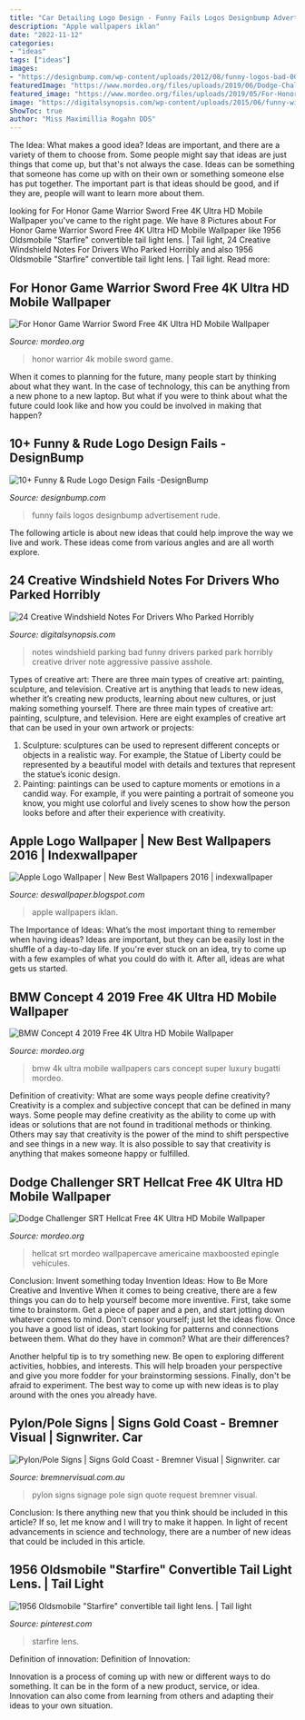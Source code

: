 ```yaml
---
title: "Car Detailing Logo Design - Funny Fails Logos Designbump Advertisement Rude"
description: "Apple wallpapers iklan"
date: "2022-11-12"
categories:
- "ideas"
tags: ["ideas"]
images:
- "https://designbump.com/wp-content/uploads/2012/08/funny-logos-bad-008.jpg"
featuredImage: "https://www.mordeo.org/files/uploads/2019/06/Dodge-Challenger-SRT-Hellcat-4K-Ultra-HD-Mobile-Wallpaper.jpg"
featured_image: "https://www.mordeo.org/files/uploads/2019/05/For-Honor-Game-Warrior-Sword-4K-Ultra-HD-Mobile-Wallpaper.jpg"
image: "https://digitalsynopsis.com/wp-content/uploads/2015/06/funny-windshield-notes-bad-driver-parking-4.jpg"
ShowToc: true
author: "Miss Maximillia Rogahn DDS"
---
```



The Idea: What makes a good idea?
Ideas are important, and there are a variety of them to choose from. Some people might say that ideas are just things that come up, but that's not always the case. Ideas can be something that someone has come up with on their own or something someone else has put together. The important part is that ideas should be good, and if they are, people will want to learn more about them.

	

		
looking for For Honor Game Warrior Sword Free 4K Ultra HD Mobile Wallpaper you've came to the right page. We have 8 Pictures about For Honor Game Warrior Sword Free 4K Ultra HD Mobile Wallpaper like 1956 Oldsmobile &quot;Starfire&quot; convertible tail light lens. | Tail light, 24 Creative Windshield Notes For Drivers Who Parked Horribly and also 1956 Oldsmobile &quot;Starfire&quot; convertible tail light lens. | Tail light. Read more:
		
    
## For Honor Game Warrior Sword Free 4K Ultra HD Mobile Wallpaper

<img loading=lazy src="https://www.mordeo.org/files/uploads/2019/05/For-Honor-Game-Warrior-Sword-4K-Ultra-HD-Mobile-Wallpaper.jpg" onerror="this.onerror=null;this.src='https://tse2.mm.bing.net/th?id=OIP.wJQBLiPoYfF4yTNE4a547wHaNK&amp;pid=15.1';" alt="For Honor Game Warrior Sword Free 4K Ultra HD Mobile Wallpaper">

_Source: mordeo.org_

>honor warrior 4k mobile sword game. 

	

When it comes to planning for the future, many people start by thinking about what they want. In the case of technology, this can be anything from a new phone to a new laptop. But what if you were to think about what the future could look like and how you could be involved in making that happen?

    
## 10+ Funny &amp; Rude Logo Design Fails -DesignBump

<img loading=lazy src="https://designbump.com/wp-content/uploads/2012/08/funny-logos-bad-008.jpg" onerror="this.onerror=null;this.src='https://tse4.mm.bing.net/th?id=OIP.enVSRKVePHTY58XCMFD0bwHaKu&amp;pid=15.1';" alt="10+ Funny &amp; Rude Logo Design Fails -DesignBump">

_Source: designbump.com_

>funny fails logos designbump advertisement rude. 

	

The following article is about new ideas that could help improve the way we live and work. These ideas come from various angles and are all worth explore.

    
## 24 Creative Windshield Notes For Drivers Who Parked Horribly

<img loading=lazy src="https://digitalsynopsis.com/wp-content/uploads/2015/06/funny-windshield-notes-bad-driver-parking-4.jpg" onerror="this.onerror=null;this.src='https://tse3.mm.bing.net/th?id=OIP.x3-elm73SA8Wo-hSUdClIgHaF1&amp;pid=15.1';" alt="24 Creative Windshield Notes For Drivers Who Parked Horribly">

_Source: digitalsynopsis.com_

>notes windshield parking bad funny drivers parked park horribly creative driver note aggressive passive asshole. 

	

Types of creative art: There are three main types of creative art: painting, sculpture, and television.
Creative art is anything that leads to new ideas, whether it’s creating new products, learning about new cultures, or just making something yourself. There are three main types of creative art: painting, sculpture, and television. Here are eight examples of creative art that can be used in your own artwork or projects: 
1. Sculpture: sculptures can be used to represent different concepts or objects in a realistic way. For example, the Statue of Liberty could be represented by a beautiful model with details and textures that represent the statue’s iconic design. 
2. Painting: paintings can be used to capture moments or emotions in a candid way. For example, if you were painting a portrait of someone you know, you might use colorful and lively scenes to show how the person looks before and after their experience with creativity. 

    
## Apple Logo Wallpaper | New Best Wallpapers 2016 | Indexwallpaper

<img loading=lazy src="http://1.bp.blogspot.com/-6Zu8d_gtKw4/TxY9K_Qww9I/AAAAAAAAEmo/mwmEx_oujgY/s1600/Apple+Logo+Wallpaper+9.jpg" onerror="this.onerror=null;this.src='https://tse3.mm.bing.net/th?id=OIP.j9zMq94qF0zvjBjafjDoxQHaHa&amp;pid=15.1';" alt="Apple Logo Wallpaper | New Best Wallpapers 2016 | indexwallpaper">

_Source: deswallpaper.blogspot.com_

>apple wallpapers iklan. 

	

The Importance of Ideas: What’s the most important thing to remember when having ideas?
Ideas are important, but they can be easily lost in the shuffle of a day-to-day life. If you're ever stuck on an idea, try to come up with a few examples of what you could do with it. After all, ideas are what gets us started.

    
## BMW Concept 4 2019 Free 4K Ultra HD Mobile Wallpaper

<img loading=lazy src="https://www.mordeo.org/files/uploads/2019/11/BMW-Concept-4-2019-4K-Ultra-HD-Mobile-Wallpaper.jpg" onerror="this.onerror=null;this.src='https://tse1.mm.bing.net/th?id=OIP.-ARDN0PhtmYrRMBc1XlkagHaNK&amp;pid=15.1';" alt="BMW Concept 4 2019 Free 4K Ultra HD Mobile Wallpaper">

_Source: mordeo.org_

>bmw 4k ultra mobile wallpapers cars concept super luxury bugatti mordeo. 

	

Definition of creativity: What are some ways people define creativity?
Creativity is a complex and subjective concept that can be defined in many ways. Some people may define creativity as the ability to come up with ideas or solutions that are not found in traditional methods or thinking. Others may say that creativity is the power of the mind to shift perspective and see things in a new way. It is also possible to say that creativity is anything that makes someone happy or fulfilled.

    
## Dodge Challenger SRT Hellcat Free 4K Ultra HD Mobile Wallpaper

<img loading=lazy src="https://www.mordeo.org/files/uploads/2019/06/Dodge-Challenger-SRT-Hellcat-4K-Ultra-HD-Mobile-Wallpaper.jpg" onerror="this.onerror=null;this.src='https://tse1.mm.bing.net/th?id=OIP._ZtWONMDzGMG-zXgkIIi8wHaNK&amp;pid=15.1';" alt="Dodge Challenger SRT Hellcat Free 4K Ultra HD Mobile Wallpaper">

_Source: mordeo.org_

>hellcat srt mordeo wallpapercave americaine maxboosted epingle vehicules. 

	

Conclusion: Invent something today
Invention Ideas: How to Be More Creative and Inventive
When it comes to being creative, there are a few things you can do to help yourself become more inventive. First, take some time to brainstorm. Get a piece of paper and a pen, and start jotting down whatever comes to mind. Don't censor yourself; just let the ideas flow. Once you have a good list of ideas, start looking for patterns and connections between them. What do they have in common? What are their differences?

Another helpful tip is to try something new. Be open to exploring different activities, hobbies, and interests. This will help broaden your perspective and give you more fodder for your brainstorming sessions. Finally, don't be afraid to experiment. The best way to come up with new ideas is to play around with the ones you already have.

    
## Pylon/Pole Signs | Signs Gold Coast - Bremner Visual | Signwriter. Car

<img loading=lazy src="http://www.bremnervisual.com.au/sites/default/files/gallery/swanbank-pylon-sign-2-bremner-visual.jpg" onerror="this.onerror=null;this.src='https://tse3.mm.bing.net/th?id=OIP.V3Fw7VnFvTzeS7UKM2OQ3QHaJ6&amp;pid=15.1';" alt="Pylon/Pole Signs | Signs Gold Coast - Bremner Visual | Signwriter. car">

_Source: bremnervisual.com.au_

>pylon signs signage pole sign quote request bremner visual. 

	

Conclusion: Is there anything new that you think should be included in this article? If so, let me know and I will try to make it happen.
In light of recent advancements in science and technology, there are a number of new ideas that could be included in this article.

    
## 1956 Oldsmobile &quot;Starfire&quot; Convertible Tail Light Lens. | Tail Light

<img loading=lazy src="https://i.pinimg.com/736x/ed/6d/9b/ed6d9b47e4f277ba8d5f560bf1258216--lenses-tail-light.jpg" onerror="this.onerror=null;this.src='https://tse4.mm.bing.net/th?id=OIP.kyX_xaSj0j-Brj1YtGYwhQHaLH&amp;pid=15.1';" alt="1956 Oldsmobile &quot;Starfire&quot; convertible tail light lens. | Tail light">

_Source: pinterest.com_

>starfire lens. 

	

Definition of innovation:
Definition of Innovation: 

Innovation is a process of coming up with new or different ways to do something. It can be in the form of a new product, service, or idea. Innovation can also come from learning from others and adapting their ideas to your own situation.

